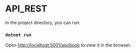 # API_REST

In the project directory, you can run:

### `dotnet run`

Open [http://localhost:5001/api/book](http://localhost:5000/api/book) to view it in the browser.
